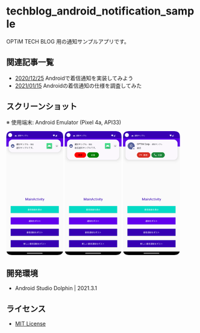 # techblog_android_notification_sample

OPTiM TECH BLOG 用の通知サンプルアプリです。

## 関連記事一覧

* [2020/12/25](https://tech-blog.optim.co.jp/entry/2020/12/25/100000) Androidで着信通知を実装してみよう
* [2021/01/15](https://tech-blog.optim.co.jp/entry/2021/01/15/130000) Androidの着信通知の仕様を調査してみた

## スクリーンショット

※ 使用端末: Android Emulator (Pixel 4a, API33)

<img src="./image/normal_notification.png" width="30%"> <img src="./image/call_notification.png" width="30%"> <img src="./image/new_call_notification.png" width="30%">

## 開発環境

* Android Studio Dolphin | 2021.3.1

## ライセンス

* [MIT License](./LICENSE)
